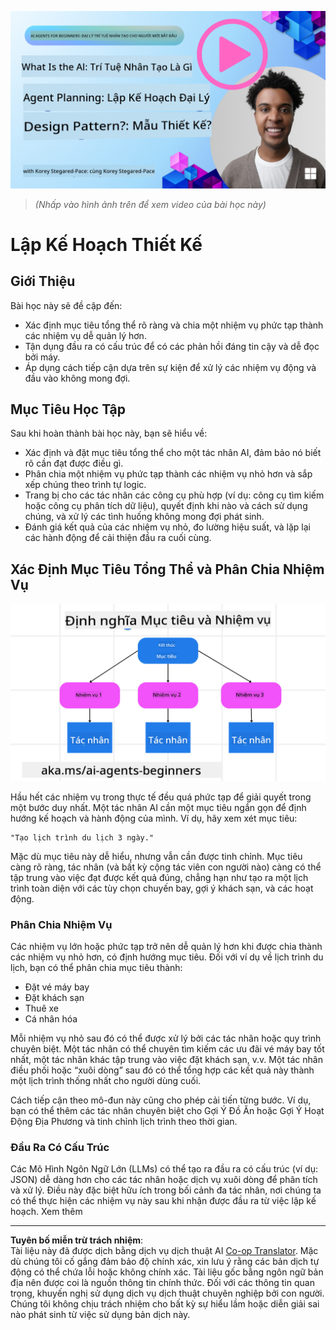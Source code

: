 <!--
CO_OP_TRANSLATOR_METADATA:
{
  "original_hash": "43069833a0412210ad5c3cc93d9c2146",
  "translation_date": "2025-09-18T15:16:43+00:00",
  "source_file": "07-planning-design/README.md",
  "language_code": "vi"
}
-->
[![Mẫu Thiết Kế Lập Kế Hoạch](../../../translated_images/lesson-7-thumbnail.f7163ac557bea1236242cc86b178c3f1bbf5eb07b87f9cd7c256b366e32bcbb6.vi.png)](https://youtu.be/kPfJ2BrBCMY?si=9pYpPXp0sSbK91Dr)

> _(Nhấp vào hình ảnh trên để xem video của bài học này)_

# Lập Kế Hoạch Thiết Kế

## Giới Thiệu

Bài học này sẽ đề cập đến:

* Xác định mục tiêu tổng thể rõ ràng và chia một nhiệm vụ phức tạp thành các nhiệm vụ dễ quản lý hơn.
* Tận dụng đầu ra có cấu trúc để có các phản hồi đáng tin cậy và dễ đọc bởi máy.
* Áp dụng cách tiếp cận dựa trên sự kiện để xử lý các nhiệm vụ động và đầu vào không mong đợi.

## Mục Tiêu Học Tập

Sau khi hoàn thành bài học này, bạn sẽ hiểu về:

* Xác định và đặt mục tiêu tổng thể cho một tác nhân AI, đảm bảo nó biết rõ cần đạt được điều gì.
* Phân chia một nhiệm vụ phức tạp thành các nhiệm vụ nhỏ hơn và sắp xếp chúng theo trình tự logic.
* Trang bị cho các tác nhân các công cụ phù hợp (ví dụ: công cụ tìm kiếm hoặc công cụ phân tích dữ liệu), quyết định khi nào và cách sử dụng chúng, và xử lý các tình huống không mong đợi phát sinh.
* Đánh giá kết quả của các nhiệm vụ nhỏ, đo lường hiệu suất, và lặp lại các hành động để cải thiện đầu ra cuối cùng.

## Xác Định Mục Tiêu Tổng Thể và Phân Chia Nhiệm Vụ

![Xác Định Mục Tiêu và Nhiệm Vụ](../../../translated_images/defining-goals-tasks.d70439e19e37c47ac76c48b209a4eb515bea5b8a5207f6b2e7b5e597f09ccf6a.vi.png)

Hầu hết các nhiệm vụ trong thực tế đều quá phức tạp để giải quyết trong một bước duy nhất. Một tác nhân AI cần một mục tiêu ngắn gọn để định hướng kế hoạch và hành động của mình. Ví dụ, hãy xem xét mục tiêu:

    "Tạo lịch trình du lịch 3 ngày."

Mặc dù mục tiêu này dễ hiểu, nhưng vẫn cần được tinh chỉnh. Mục tiêu càng rõ ràng, tác nhân (và bất kỳ cộng tác viên con người nào) càng có thể tập trung vào việc đạt được kết quả đúng, chẳng hạn như tạo ra một lịch trình toàn diện với các tùy chọn chuyến bay, gợi ý khách sạn, và các hoạt động.

### Phân Chia Nhiệm Vụ

Các nhiệm vụ lớn hoặc phức tạp trở nên dễ quản lý hơn khi được chia thành các nhiệm vụ nhỏ hơn, có định hướng mục tiêu.
Đối với ví dụ về lịch trình du lịch, bạn có thể phân chia mục tiêu thành:

* Đặt vé máy bay
* Đặt khách sạn
* Thuê xe
* Cá nhân hóa

Mỗi nhiệm vụ nhỏ sau đó có thể được xử lý bởi các tác nhân hoặc quy trình chuyên biệt. Một tác nhân có thể chuyên tìm kiếm các ưu đãi vé máy bay tốt nhất, một tác nhân khác tập trung vào việc đặt khách sạn, v.v. Một tác nhân điều phối hoặc “xuôi dòng” sau đó có thể tổng hợp các kết quả này thành một lịch trình thống nhất cho người dùng cuối.

Cách tiếp cận theo mô-đun này cũng cho phép cải tiến từng bước. Ví dụ, bạn có thể thêm các tác nhân chuyên biệt cho Gợi Ý Đồ Ăn hoặc Gợi Ý Hoạt Động Địa Phương và tinh chỉnh lịch trình theo thời gian.

### Đầu Ra Có Cấu Trúc

Các Mô Hình Ngôn Ngữ Lớn (LLMs) có thể tạo ra đầu ra có cấu trúc (ví dụ: JSON) dễ dàng hơn cho các tác nhân hoặc dịch vụ xuôi dòng để phân tích và xử lý. Điều này đặc biệt hữu ích trong bối cảnh đa tác nhân, nơi chúng ta có thể thực hiện các nhiệm vụ này sau khi nhận được đầu ra từ việc lập kế hoạch. Xem thêm

---

**Tuyên bố miễn trừ trách nhiệm**:  
Tài liệu này đã được dịch bằng dịch vụ dịch thuật AI [Co-op Translator](https://github.com/Azure/co-op-translator). Mặc dù chúng tôi cố gắng đảm bảo độ chính xác, xin lưu ý rằng các bản dịch tự động có thể chứa lỗi hoặc không chính xác. Tài liệu gốc bằng ngôn ngữ bản địa nên được coi là nguồn thông tin chính thức. Đối với các thông tin quan trọng, khuyến nghị sử dụng dịch vụ dịch thuật chuyên nghiệp bởi con người. Chúng tôi không chịu trách nhiệm cho bất kỳ sự hiểu lầm hoặc diễn giải sai nào phát sinh từ việc sử dụng bản dịch này.